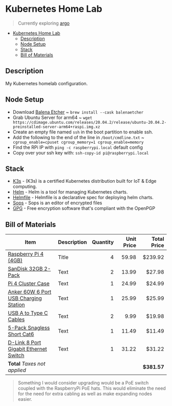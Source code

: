 # Kubernetes Home Lab

> Currently exploring [argo](https://argoproj.github.io/)

- [Kubernetes Home Lab](#kubernetes-home-lab)
  - [Description](#description)
  - [Node Setup](#node-setup)
  - [Stack](#stack)
  - [Bill of Materials](#bill-of-materials)

## Description

My Kubernetes homelab configuration.

## Node Setup

- Download [Balena Etcher](https://www.balena.io/etcher/) ~ `brew install --cask balenaetcher`
- Grab Ubuntu Server for arm64 ~ `wget https://cdimage.ubuntu.com/releases/20.04.2/release/ubuntu-20.04.2-preinstalled-server-arm64+raspi.img.xz`
- Create an empty file named `ssh` in the boot partition to enable ssh.
- Add the following to the end of the line in `/boot/cmdline.txt` ~ ` cgroup_enable=cpuset cgroup_memory=1 cgroup_enable=memory`
- Find the RPi IP with `ping -c raspberrypi.local` default config
- Copy over your ssh key with: `ssh-copy-id pi@raspberrypi.local`

## Stack

- [K3s](https://k3s.io/) - (K3s) is a certified Kubernetes distribution built for IoT & Edge computing.
- [Helm](https://github.com/helm/helm) - Helm is a tool for managing Kubernetes charts.
- [Helmfile](https://github.com/roboll/helmfile) - Helmfile is a declarative spec for deploying helm charts.
- [Sops](https://github.com/mozilla/sops) - Sops is an editor of encrypted files
- [GPG](https://gnupg.org/) - Free encryption software that's compliant with the OpenPGP

## Bill of Materials

| Item                                                                                                                                   | Description | Quantity | Unit Price | Total Price |
| -------------------------------------------------------------------------------------------------------------------------------------- | ----------- | -------: | ---------: | ----------: |
| [Raspberry Pi 4 (4GB)](https://www.amazon.com/gp/product/B07TC2BK1X/ref=ppx_yo_dt_b_asin_title_o00_s00?ie=UTF8&psc=1)                  | Title       |        4 |      59.98 |     $239.92 |
| [SanDisk 32GB 2-Pack](https://www.amazon.com/gp/product/B087JCL881/ref=ppx_yo_dt_b_asin_title_o00_s02?ie=UTF8&psc=1)                   | Text        |        2 |      13.99 |      $27.98 |
| [Pi 4 Cluster Case](https://www.amazon.com/gp/product/B07MW24S61/ref=ppx_yo_dt_b_asin_title_o00_s01?ie=UTF8&psc=1)                     | Text        |        1 |      24.99 |      $24.99 |
| [Anker 60W 6 Port USB Charging Station](https://www.amazon.com/gp/product/B00P936188/ref=ppx_yo_dt_b_asin_title_o00_s02?ie=UTF8&psc=1) | Text        |        1 |      25.99 |      $25.99 |
| [USB A to Type C Cables](https://www.amazon.com/gp/product/B08G1HS6SL/ref=ppx_yo_dt_b_asin_title_o00_s01?ie=UTF8&psc=1)                | Text        |        2 |       9.99 |      $19.98 |
| [5-Pack Snagless Short Cat6](https://www.amazon.com/gp/product/B00C4U030G/ref=ppx_yo_dt_b_asin_title_o00_s01?ie=UTF8&psc=1)            | Text        |        1 |      11.49 |      $11.49 |
| [D-Link 8 Port Gigabit Ethernet Switch](https://www.amazon.com/gp/product/B00C4U030G/ref=ppx_yo_dt_b_asin_title_o00_s01?ie=UTF8&psc=1) | Text        |        1 |      31.22 |      $31.22 |
| **Total** _Taxes not applied_                                                                                                          |             |          |            | **$381.57** |

> Something I would consider upgrading would be a PoE switch coupled with the RaspberryPi PoE hats. This would eliminate the need for the need for extra cabling as well as make expanding nodes easier.
